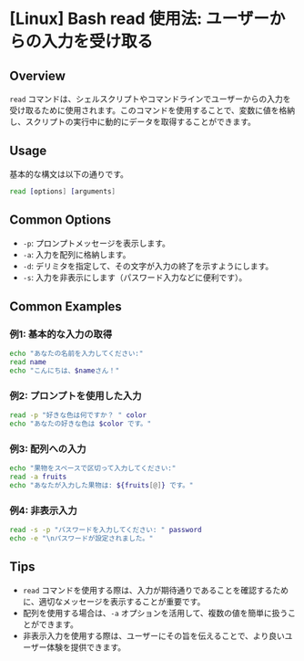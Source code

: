 # [Linux] Bash read 使用法: ユーザーからの入力を受け取る

## Overview
`read` コマンドは、シェルスクリプトやコマンドラインでユーザーからの入力を受け取るために使用されます。このコマンドを使用することで、変数に値を格納し、スクリプトの実行中に動的にデータを取得することができます。

## Usage
基本的な構文は以下の通りです。

```bash
read [options] [arguments]
```

## Common Options
- `-p`: プロンプトメッセージを表示します。
- `-a`: 入力を配列に格納します。
- `-d`: デリミタを指定して、その文字が入力の終了を示すようにします。
- `-s`: 入力を非表示にします（パスワード入力などに便利です）。

## Common Examples

### 例1: 基本的な入力の取得
```bash
echo "あなたの名前を入力してください:"
read name
echo "こんにちは、$nameさん！"
```

### 例2: プロンプトを使用した入力
```bash
read -p "好きな色は何ですか？ " color
echo "あなたの好きな色は $color です。"
```

### 例3: 配列への入力
```bash
echo "果物をスペースで区切って入力してください:"
read -a fruits
echo "あなたが入力した果物は: ${fruits[@]} です。"
```

### 例4: 非表示入力
```bash
read -s -p "パスワードを入力してください: " password
echo -e "\nパスワードが設定されました。"
```

## Tips
- `read` コマンドを使用する際は、入力が期待通りであることを確認するために、適切なメッセージを表示することが重要です。
- 配列を使用する場合は、`-a` オプションを活用して、複数の値を簡単に扱うことができます。
- 非表示入力を使用する際は、ユーザーにその旨を伝えることで、より良いユーザー体験を提供できます。